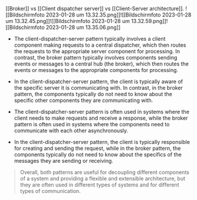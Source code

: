[[Broker]] vs [[Client dispatcher server]] vs [[Client-Server architecture]].
![[Bildschirm­foto 2023-01-28 um 13.32.35.png]]![[Bildschirm­foto 2023-01-28 um 13.32.45.png]]![[Bildschirm­foto 2023-01-28 um 13.32.59.png]]![[Bildschirm­foto 2023-01-28 um 13.35.06.png]]

-   The client-dispatcher-server pattern typically involves a client component making requests to a central dispatcher, which then routes the requests to the appropriate server component for processing. In contrast, the broker pattern typically involves components sending events or messages to a central hub (the broker), which then routes the events or messages to the appropriate components for processing.
    
-   In the client-dispatcher-server pattern, the client is typically aware of the specific server it is communicating with. In contrast, in the broker pattern, the components typically do not need to know about the specific other components they are communicating with.
    
-   The client-dispatcher-server pattern is often used in systems where the client needs to make requests and receive a response, while the broker pattern is often used in systems where the components need to communicate with each other asynchronously.
    
-   In the client-dispatcher-server pattern, the client is typically responsible for creating and sending the request, while in the broker pattern, the components typically do not need to know about the specifics of the messages they are sending or receiving.
    

> Overall, both patterns are useful for decoupling different components of a system and providing a flexible and extensible architecture, but they are often used in different types of systems and for different types of communication.